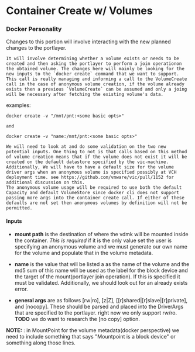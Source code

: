 
# Container Create w/ Volumes


### Docker Personality

Changes to this portion will involve interacting with the new planned changes to the portlayer.

    It will involve determining whether a volume exists or needs to be created and then asking the portlayer to perform a join operationon the obtained volume. The changes here will mainly be looking for the new inputs to the `docker create` command that we want to support. This call is really managing and informing a call to the VolumeCreate call in the case of anonymous volume creation, if the volume already exists then a previous `VolumeCreate` can be assumed and only a joing will be necessary after fetching the existing volume's data. 

examples:

```
docker create -v "/mnt/pnt:<some basic opts>"

and 

docker create -v "name:/mnt/pnt:<some basic opts>"
```

    We will need to look at and do some validation on the two new potential inputs. One thing to not is that calls based on this method of volume creation means that if the volume does not exist it will be created on the default datastore specified by the vic-machine. Additionally, We will have to have a default size for the volume driver args when an anonymous volume is specified possibly at VCH deployment time. see https://github.com/vmware/vic/pull/1152 for additional discussion on this.
    The anonymous volume usage will be required to use both the default Capacity and default VolumeStore since docker cli does not support passing more args into the container create call. If either of these defaults are not set then anonymous volumes by definition will not be permitted.
    
#### Inputs

+ **mount path** is the destination of where the vdmk will be mounted inside the container. _This is required_ if it is the only value set the user is specifying an anonymous volume and we must generate our own name for the volume and populate that in the volume metadata. 


+ **name** is the value that will be listed a as the name of the volume and the md5 sum of this name will be used as the label for the block device and the target of the mount(portlayer join operation). If this is specified it must be validated. Additionally, we should look out for an already exists error. 

+ **general args** are as follows [rw|ro], [z|Z], [[r]shared|[r]slave|[r]private], and [nocopy]. These should be parsed and placed into the DriverArgs that are specified to the portlayer. right now we only support rw/ro. __TODO__ we do want to research the [no copy] option.


__NOTE:__ : in MountPoint for the volume metadata(docker perspective) we need to include something that says "Mountpoint is a block device" or something along those lines.


